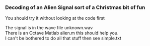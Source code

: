 ### Decoding of an Alien Signal sort of a Christmas bit of fun
You should try it without looking at the code first<br>

The signal is in the wave file unknown.wav<br>
There is an Octave Matlab alien.m this should help you.<br>
I can't be bothered to do all that stuff then see simple.txt<br>

